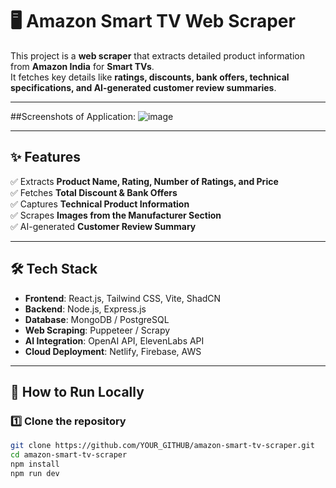 # 🖥️ Amazon Smart TV Web Scraper  

This project is a **web scraper** that extracts detailed product information from **Amazon India** for **Smart TVs**.  
It fetches key details like **ratings, discounts, bank offers, technical specifications, and AI-generated customer review summaries**.  

---

##Screenshots of Application:
![image](https://github.com/user-attachments/assets/bb03589a-f65d-40d8-ac7e-a8ab8d7bf990)

---

## ✨ Features  

✅ Extracts **Product Name, Rating, Number of Ratings, and Price**  
✅ Fetches **Total Discount & Bank Offers**  
✅ Captures **Technical Product Information**  
✅ Scrapes **Images from the Manufacturer Section**  
✅ AI-generated **Customer Review Summary**  

---

## 🛠️ Tech Stack  

- **Frontend**: React.js, Tailwind CSS, Vite, ShadCN  
- **Backend**: Node.js, Express.js  
- **Database**: MongoDB / PostgreSQL  
- **Web Scraping**: Puppeteer / Scrapy  
- **AI Integration**: OpenAI API, ElevenLabs API  
- **Cloud Deployment**: Netlify, Firebase, AWS  

---

## 🔧 How to Run Locally  

### 1️⃣ Clone the repository  
```bash
git clone https://github.com/YOUR_GITHUB/amazon-smart-tv-scraper.git
cd amazon-smart-tv-scraper
npm install
npm run dev
